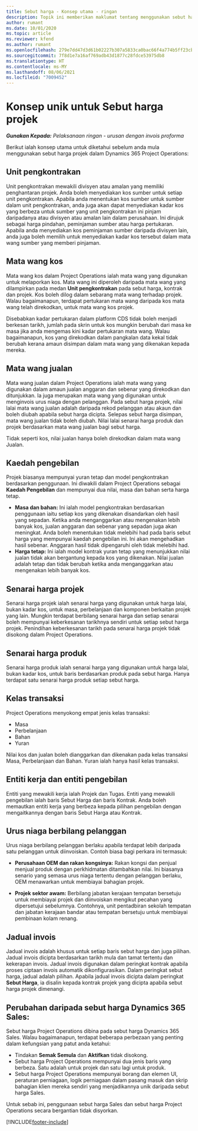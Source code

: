 ```yaml
---
title: Sebut harga - Konsep utama - ringan
description: Topik ini memberikan maklumat tentang menggunakan sebut harga projek dalam Project Operations.
author: rumant
ms.date: 10/01/2020
ms.topic: article
ms.reviewer: kfend
ms.author: rumant
ms.openlocfilehash: 279e7dd47d3d61b02227b307a5833ca0bac66f4a774b5ff23cb69aac417e2f0e
ms.sourcegitcommit: 7f8d1e7a16af769adb43d1877c28fdce53975db8
ms.translationtype: HT
ms.contentlocale: ms-MY
ms.lasthandoff: 08/06/2021
ms.locfileid: "7009452"
---
```

# <a name="concepts-unique-to-project-quotes"></a>Konsep unik untuk Sebut harga projek

_**Gunakan Kepada:** Pelaksanaan ringan - urusan dengan invois proforma_


Berikut ialah konsep utama untuk diketahui sebelum anda mula menggunakan sebut harga projek dalam Dynamics 365 Project Operations:

## <a name="contracting-unit"></a>Unit pengkontrakan

Unit pengkontrakan mewakili divisyen atau amalan yang memiliki penghantaran projek. Anda boleh menyediakan kos sumber untuk setiap unit pengkontrakan. Apabila anda menentukan kos sumber untuk sumber dalam unit pengkontrakan, anda juga akan dapat menyediakan kadar kos yang berbeza untuk sumber yang unit pengkontrakan ini pinjam daripadanya atau divisyen atau amalan lain dalam perusahaan. Ini dirujuk sebagai harga pindahan, peminjaman sumber atau harga pertukaran. Apabila anda menyediakan kos peminjaman sumber daripada divisyen lain, anda juga boleh memilih untuk menyediakan kadar kos tersebut dalam mata wang sumber yang memberi pinjaman.

## <a name="cost-currency"></a>Mata wang kos

Mata wang kos dalam Project Operations ialah mata wang yang digunakan untuk melaporkan kos. Mata wang ini diperoleh daripada mata wang yang dilampirkan pada medan **Unit pengkontrakan** pada sebut harga, kontrak dan projek. Kos boleh dilog dalam sebarang mata wang terhadap projek. Walau bagaimanapun, terdapat pertukaran mata wang daripada kos mata wang telah direkodkan, untuk mata wang kos projek.

Disebabkan kadar pertukaran dalam platform CDS tidak boleh menjadi berkesan tarikh, jumlah pada skrin untuk kos mungkin berubah dari masa ke masa jika anda mengemas kini kadar pertukaran mata wang. Walau bagaimanapun, kos yang direkodkan dalam pangkalan data kekal tidak berubah kerana amaun disimpan dalam mata wang yang dikenakan kepada mereka.

## <a name="sales-currency"></a>Mata wang jualan

Mata wang jualan dalam Project Operations ialah mata wang yang digunakan dalam amaun jualan anggaran dan sebenar yang direkodkan dan ditunjukkan. Ia juga merupakan mata wang yang digunakan untuk menginvois urus niaga dengan pelanggan. Pada sebut harga projek, nilai lalai mata wang jualan adalah daripada rekod pelanggan atau akaun dan boleh diubah apabila sebut harga dicipta. Selepas sebut harga disimpan, mata wang jualan tidak boleh diubah. Nilai lalai senarai harga produk dan projek berdasarkan mata wang jualan bagi sebut harga.

Tidak seperti kos, nilai jualan hanya boleh direkodkan dalam mata wang Jualan.

## <a name="billing-method"></a>Kaedah pengebilan

Projek biasanya mempunyai yuran tetap dan model pengkontrakan berdasarkan penggunaan. Ini diwakili dalam Project Operations sebagai **Kaedah Pengebilan** dan mempunyai dua nilai, masa dan bahan serta harga tetap.

- **Masa dan bahan:** Ini ialah model pengkontrakan berdasarkan penggunaan iaitu setiap kos yang dikenakan disandarkan oleh hasil yang sepadan. Ketika anda menganggarkan atau mengenakan lebih banyak kos, jualan anggaran dan sebenar yang sepadan juga akan meningkat. Anda boleh menentukan tidak melebihi had pada baris sebut harga yang mempunyai kaedah pengebilan ini. Ini akan mengehadkan hasil sebenar. Anggaran hasil tidak dipengaruhi oleh tidak melebihi had.
- **Harga tetap:** Ini ialah model kontrak yuran tetap yang menunjukkan nilai jualan tidak akan bergantung kepada kos yang dikenakan. Nilai jualan adalah tetap dan tidak berubah ketika anda menganggarkan atau mengenakan lebih banyak kos.

## <a name="project-price-lists"></a>Senarai harga projek

Senarai harga projek ialah senarai harga yang digunakan untuk harga lalai, bukan kadar kos, untuk masa, perbelanjaan dan komponen berkaitan projek yang lain. Mungkin terdapat berbilang senarai harga dan setiap senarai boleh mempunyai keberkesanan tarikhnya sendiri untuk setiap sebut harga projek. Penindihan keberkesanan tarikh pada senarai harga projek tidak disokong dalam Project Operations.

## <a name="product-price-lists"></a>Senarai harga produk

Senarai harga produk ialah senarai harga yang digunakan untuk harga lalai, bukan kadar kos, untuk baris berdasarkan produk pada sebut harga. Hanya terdapat satu senarai harga produk setiap sebut harga.

## <a name="transaction-classes"></a>Kelas transaksi

Project Operations menyokong empat jenis kelas transaksi:

- Masa
- Perbelanjaan
- Bahan
- Yuran

Nilai kos dan jualan boleh dianggarkan dan dikenakan pada kelas transaksi Masa, Perbelanjaan dan Bahan. Yuran ialah hanya hasil kelas transaksi.

## <a name="work-entities-and-billing-entities"></a>Entiti kerja dan entiti pengebilan

Entiti yang mewakili kerja ialah Projek dan Tugas. Entiti yang mewakili pengebilan ialah baris Sebut Harga dan baris Kontrak. Anda boleh memautkan entiti kerja yang berbeza kepada pilihan pengebilan dengan mengaitkannya dengan baris Sebut Harga atau Kontrak.

## <a name="multi-customer-deals"></a>Urus niaga berbilang pelanggan

Urus niaga berbilang pelanggan berlaku apabila terdapat lebih daripada satu pelanggan untuk diinvoiskan. Contoh biasa bagi perkara ini termasuk:

- **Perusahaan OEM dan rakan kongsinya:** Rakan kongsi dan penjual menjual produk dengan perkhidmatan ditambahkan nilai. Ini biasanya senario yang semasa urus niaga tertentu dengan pelanggan berlaku, OEM menawarkan untuk membiayai bahagian projek. 

- **Projek sektor awam:** Berbilang jabatan kerajaan tempatan bersetuju untuk membiayai projek dan diinvoiskan mengikut pecahan yang dipersetujui sebelumnya. Contohnya, unit pentadbiran sekolah tempatan dan jabatan kerajaan bandar atau tempatan bersetuju untuk membiayai pembinaan kolam renang.

## <a name="invoice-schedules"></a>Jadual invois

Jadual invois adalah khusus untuk setiap baris sebut harga dan juga pilihan. Jadual invois dicipta berdasarkan tarikh mula dan tamat tertentu dan kekerapan invois. Jadual invois digunakan dalam peringkat kontrak apabila proses ciptaan invois automatik dikonfigurasikan. Dalam peringkat sebut harga, jadual adalah pilihan. Apabila jadual invois dicipta dalam peringkat **Sebut Harga**, ia disalin kepada kontrak projek yang dicipta apabila sebut harga projek dimenangi.

## <a name="changes-from-dynamics-365-sales-quote"></a>Perubahan daripada sebut harga Dynamics 365 Sales:

Sebut harga Project Operations dibina pada sebut harga Dynamics 365 Sales. Walau bagaimanapun, terdapat beberapa perbezaan yang penting dalam kefungsian yang patut anda ketahui:

- Tindakan **Semak Semula** dan **Aktifkan** tidak disokong.
- Sebut harga Project Operations mempunyai dua jenis baris yang berbeza. Satu adalah untuk projek dan satu lagi untuk produk.
- Sebut harga Project Operations mempunyai borang dan elemen UI, peraturan perniagaan, logik perniagaan dalam pasang masuk dan skrip bahagian klien mereka sendiri yang menjadikannya unik daripada sebut harga Sales.

Untuk sebab ini, penggunaan sebut harga Sales dan sebut harga Project Operations secara bergantian tidak disyorkan.


[!INCLUDE[footer-include](../../includes/footer-banner.md)]
